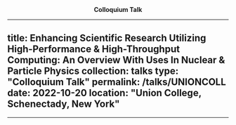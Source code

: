 <center><strong>Colloquium Talk</strong></center>

---
title: Enhancing Scientific Research Utilizing High-Performance & High-Throughput Computing: An Overview With Uses In Nuclear & Particle Physics
collection: talks
type: "Colloquium Talk"
permalink: /talks/UNIONCOLL
date: 2022-10-20
location: "Union College, Schenectady, New York"
---

_________________
